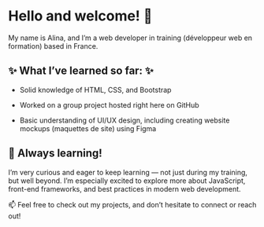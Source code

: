# Hello and welcome! 👋

My name is Alina, and I’m a web developer in training (développeur web en formation) based in France.


## ✨ What I’ve learned so far: ✨

- Solid knowledge of HTML, CSS, and Bootstrap

- Worked on a group project hosted right here on GitHub 

- Basic understanding of UI/UX design, including creating website mockups (maquettes de site) using Figma 


## 🌱 Always learning!
I’m very curious and eager to keep learning — not just during my training, but well beyond. I’m especially excited to explore more about JavaScript, front-end frameworks, and best practices in modern web development.


📫 Feel free to check out my projects, and don’t hesitate to connect or reach out!



<!--
**AlinaD-2912/AlinaD-2912** is a ✨ _special_ ✨ repository because its `README.md` (this file) appears on your GitHub profile.

Here are some ideas to get you started:

- 🔭 I’m currently working on ...
- 🌱 I’m currently learning ...
- 👯 I’m looking to collaborate on ...
- 🤔 I’m looking for help with ...
- 💬 Ask me about ...
- 📫 How to reach me: ...
- 😄 Pronouns: ...
- ⚡ Fun fact: ...
-->

